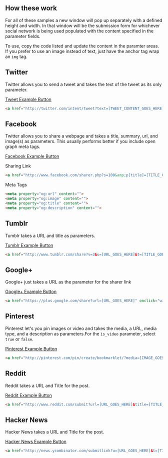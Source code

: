 ## How these work

For all of these samples a new window will pop up separately with a defined height and width. In that window will be the submission form for whichever social network is being used populated with the content specified in the parameter fields.

To use, copy the code listed and update the content in the paramter areas. If you prefer to use an image instead of text, just have the anchor tag wrap an `img` tag.

## Twitter

Twitter allows you to send a tweet and takes the text of the tweet as its only parameter.

<a class="example" href="http://twitter.com/intent/tweet?text={{ site.name | url_param_escape }} {{ site.url | url_param_escape }} via @{{ site.twitter | url_param_escape }}" onclick="window.open(this.href, 'twitterwindow','left=20,top=20,width=600,height=300,toolbar=0,resizable=1'); return false;">Tweet Example Button</a>

``` html
<a href="http://twitter.com/intent/tweet?text=[TWEET_CONTENT_GOES_HERE]" onclick="window.open(this.href, 'twitterwindow','left=20,top=20,width=600,height=300,toolbar=0,resizable=1'); return false;">Tweet</a>
```

## Facebook

Twitter allows you to share a webpage and takes a title, summary, url, and image(s) as parameters. This usually performs better if you include open graph meta tags.

<a class="example" href="http://www.facebook.com/sharer.php?s=100&amp;p[title]={{ site.name | url_param_escape }}&amp;p[summary]={{ site.description | url_param_escape }}&amp;p[url]={{ site.url | url_param_escape }}&amp;p[images[0]=[IMAGE_GOES_HERE]" onclick="window.open(this.href, 'facebookwindow','left=20,top=20,width=600,height=700,toolbar=0,resizable=1'); return false;">Facebook Example Button</a>

Sharing Link

```html
<a href="http://www.facebook.com/sharer.php?s=100&amp;p[title]=[TITLE_GOES_HERE]&amp;p[summary]=[SUMMARY_GOES_HERE]&amp;p[url]=[URL_GOES_HERE]&amp;p[images[0]=[IMAGE_GOES_HERE]" onclick="window.open(this.href, 'facebookwindow','left=20,top=20,width=600,height=700,toolbar=0,resizable=1'); return false;">Share on FB</a>
```

Meta Tags

```html
<meta property="og:url" content="">
<meta property="og:image" content="">
<meta property="og:title" content="">
<meta property="og:description" content="">
```

## Tumblr

Tumblr takes a URL and title as parameters.

<a class="example" href="http://www.tumblr.com/share?v=3&u={{ site.url | url_param_escape }}&t={{ site.name | url_param_escape }}" onclick="window.open(this.href, 'tumblrwindow','left=20,top=20,width=600,height=700,toolbar=0,resizable=1'); return false;">Tumblr Example Button</a>

```html
<a href="http://www.tumblr.com/share?v=3&u=[URL_GOES_HERE]&t=[TITLE_GOES_HERE]" onclick="window.open(this.href, 'tumblrwindow','left=20,top=20,width=600,height=700,toolbar=0,resizable=1'); return false;">Share on Tumblr</a>
```

## Google+

Google+ just takes a URL as the parameter for the sharer link

<a class="example" href="https://plus.google.com/share?url={{ site.url | url_param_escape }}" onclick="window.open(this.href, 'googlepluswindow','left=20,top=20,width=600,height=700,toolbar=0,resizable=1'); return false;">Google+ Example Button</a>

```html
<a href="https://plus.google.com/share?url=[URL_GOES_HERE]" onclick="window.open(this.href, 'googlepluswindow','left=20,top=20,width=600,height=700,toolbar=0,resizable=1'); return false;">Share on Google+</a>
```

## Pinterest

Pinterest let's you pin images or video and takes the media, a URL, media type, and a description as parameters.For the `is_video` parameter, select `true` or `false`.

<a class="example" href="http://pinterest.com/pin/create/bookmarklet/?media={{ site.image }}&url={{ site.url | url_param_escape }}&is_video=false&description={{ site.description | url_param_escape }}" onclick="window.open(this.href, 'pinterestwindow','left=20,top=20,width=600,height=700,toolbar=0,resizable=1'); return false;">Pinterest Example Button</a>

```html
<a href="http://pinterest.com/pin/create/bookmarklet/?media=[IMAGE_GOES_HERE]&url=[URL_GOES_HERE]&is_video=[true|false]&description=[DESCRIPTION_GOES_HERE]" onclick="window.open(this.href, 'pinterestwindow','left=20,top=20,width=600,height=700,toolbar=0,resizable=1'); return false;">Pin it</a>
```

## Reddit

Reddit takes a URL and Title for the post.

<a class="example" href="http://www.reddit.com/submit?url={{ site.url | url_param_escape }}&title={{ site.name | url_param_escape }}" onclick="window.open(this.href, 'redditwindow','left=20,top=20,width=600,height=700,toolbar=0,resizable=1'); return false;">Reddit Example Button</a>

```html
<a href="http://www.reddit.com/submit?url=[URL_GOES_HERE]&title=[TITLE_GOES_HERE]" onclick="window.open(this.href, 'redditwindow','left=20,top=20,width=600,height=700,toolbar=0,resizable=1'); return false;">Post to Reddit</a>
```

## Hacker News

Hacker News takes a URL and Title for the post.

<a class="example" href="http://news.ycombinator.com/submitlink?u={{ site.url | url_param_escape }}&t={{ site.name | url_param_escape }}" onclick="window.open(this.href, 'hackernewswindow','left=20,top=20,width=600,height=700,toolbar=0,resizable=1'); return false;">Hacker News Example Button</a>

```html
<a href="http://news.ycombinator.com/submitlink?u=[URL_GOES_HERE]&t=[TITlE_GOES_HERE]" onclick="window.open(this.href, 'hackernewswindow','left=20,top=20,width=600,height=700,toolbar=0,resizable=1'); return false;">Submit to Hacker News</a>
```


